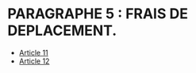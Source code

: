 # PARAGRAPHE 5 : FRAIS DE DEPLACEMENT.

- [Article 11](article-11.md)
- [Article 12](article-12.md)
